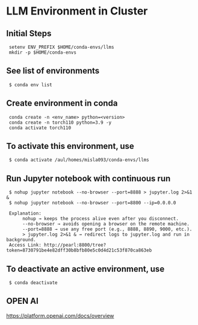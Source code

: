 # LLM Environment in Cluster

## Initial Steps
     setenv ENV_PREFIX $HOME/conda-envs/llms
     mkdir -p $HOME/conda-envs

## See list of environments
     $ conda env list

## Create environment in conda
     conda create -n <env_name> python=<version>
     conda create -n torch110 python=3.9 -y
     conda activate torch110


## To activate this environment, use

     $ conda activate /aul/homes/misla093/conda-envs/llms

## Run Jupyter notebook with continuous run
     $ nohup jupyter notebook --no-browser --port=8888 > jupyter.log 2>&1 &
     $ nohup jupyter notebook --no-browser --port=8800 --ip=0.0.0.0

     Explanation:
          nohup → keeps the process alive even after you disconnect.
          --no-browser → avoids opening a browser on the remote machine.
          --port=8888 → use any free port (e.g., 8888, 8890, 9000, etc.).
          > jupyter.log 2>&1 & → redirect logs to jupyter.log and run in background.
     Access Link: http://pearl:8800/tree?token=8730791be4e82dff30b8bfb80e5c0d4d21c53f870ca863eb

## To deactivate an active environment, use

     $ conda deactivate
## OPEN AI
https://platform.openai.com/docs/overview
